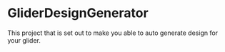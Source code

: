 # GliderDesignGenerator
This project that is set out to make you able to auto generate design for your glider.
